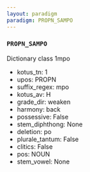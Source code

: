 ```yaml
---
layout: paradigm
paradigm: PROPN_SAMPO
---
```

### ` PROPN_SAMPO `

Dictionary class 1mpo
* kotus_tn: 1
* upos: PROPN
* suffix_regex: mpo
* kotus_av: H
* grade_dir: weaken
* harmony: back
* possessive: False
* stem_diphthong: None
* deletion: po
* plurale_tantum: False
* clitics: False
* pos: NOUN
* stem_vowel: None
